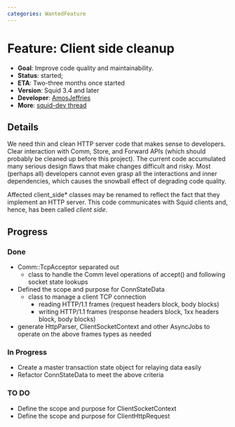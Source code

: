 ```yaml
---
categories: WantedFeature
---
```

# Feature: Client side cleanup

- **Goal**: Improve code quality and maintainability.
- **Status**: started;
- **ETA**: Two-three months once started
- **Version**: Squid 3.4 and later
- **Developer**:
    [AmosJeffries](/AmosJeffries)
- **More**: [squid-dev
    thread](http://www.mail-archive.com/squid-dev@squid-cache.org/msg07889.html)

## Details

We need thin and clean HTTP server code that makes sense to developers.
Clear interaction with Comm, Store, and Forward APIs (which should
probably be cleaned up before this project). The current code
accumulated many serious design flaws that make changes difficult and
risky. Most (perhaps all) developers cannot even grasp all the
interactions and inner dependencies, which causes the snowball effect of
degrading code quality.

Affected client_side\* classes may be renamed to reflect the fact that
they implement an HTTP server. This code communicates with Squid clients
and, hence, has been called *client side*.

## Progress

### Done

- Comm::TcpAcceptor separated out
    - class to handle the Comm level operations of accept() and
        following socket state lookups
- Defined the scope and purpose for ConnStateData
    - class to manage a client TCP connection
        - reading HTTP/1.1 frames (request headers block, body blocks)
        - writing HTTP/1.1 frames (response headers block, 1xx headers block, body blocks)        
- generate HttpParser, ClientSocketContext and other AsyncJobs
        to operate on the above frames types as needed

### In Progress

- Create a master transaction state object for relaying data easily
- Refactor ConnStateData to meet the above criteria

### TO DO

- Define the scope and purpose for ClientSocketContext
- Define the scope and purpose for ClientHttpRequest
